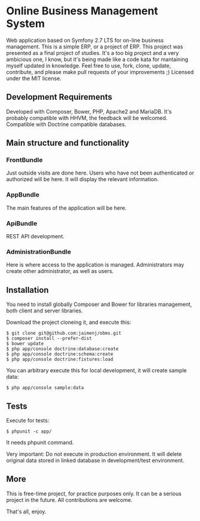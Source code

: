 # Online Business Management System

Web application based on Symfony 2.7 LTS for on-line business management.
This is a simple ERP, or a project of ERP.
This project was presented as a final project of studies.
It's a too big project and a very ambicious one, I know, but it's being made like a code kata for mantaining myself updated in knowledge.
Feel free to use, fork, clone, update, contribute, and please make pull requests of your improvements ;)
Licensed under the MIT license.

## Development Requirements

Developed with Composer, Bower, PHP, Apache2 and MariaDB.
It's probably compatible with HHVM, the feedback will be welcomed.
Compatible with Doctrine compatible databases.

## Main structure and functionality

### FrontBundle

Just outside visits are done here. Users who have not been authenticated
or authorized will be here. It will display the relevant information.

### AppBundle

The main features of the application will be here.

### ApiBundle

REST API development.

### AdministrationBundle

Here is where access to the application is managed. Administrators may create
other administrator, as well as users.

## Installation

You need to install globally Composer and Bower for libraries management, both client and server libraries.

Download the project cloneing it, and execute this:

	$ git clone git@github.com:jaimenj/obms.git
	$ composer install --prefer-dist
	$ bower update
	$ php app/console doctrine:database:create
	$ php app/console doctrine:schema:create
	$ php app/console doctrine:fixtures:load

You can arbitrary execute this for local development, it will create sample data:

	$ php app/console sample:data

## Tests

Execute for tests:

	$ phpunit -c app/

It needs phpunit command.

Very important: Do not execute in production environment. It will delete original data stored in linked database in development/test environment.

## More

This is free-time project, for practice purposes only. It can be a serious project in the future. All contributions are welcome.

That's all, enjoy.
